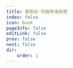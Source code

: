 ```yaml
---
title: 爱丽丝·玛格特洛依德
index: false
icon: book
pageInfo: false
editLink: false
prev: false
next: false
dir:
    order: 1
---
```

